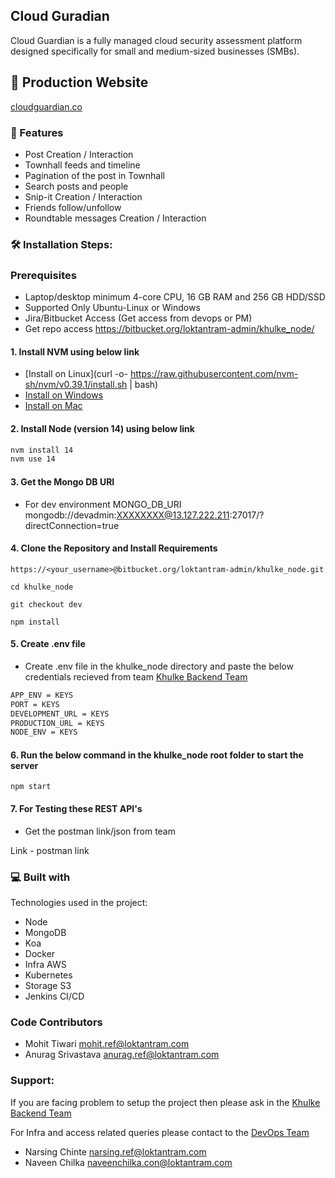 ## Cloud Guradian

Cloud Guardian is a fully managed cloud security assessment platform designed specifically
for small and medium-sized businesses (SMBs).

## 🚀 Production Website

[cloudguardian.co](https://cloudguardian.co/)

### 🧐 Features

*  Post Creation / Interaction
*  Townhall feeds and timeline
*  Pagination of the post in Townhall
*  Search posts and people
*  Snip-it Creation / Interaction
*  Friends follow/unfollow
*  Roundtable messages Creation / Interaction


### 🛠️ Installation Steps:

### Prerequisites
* Laptop/desktop minimum 4-core CPU, 16 GB RAM and 256 GB HDD/SSD 
* Supported Only Ubuntu-Linux or Windows
* Jira/Bitbucket Access (Get access from devops or PM)
* Get repo access https://bitbucket.org/loktantram-admin/khulke_node/

#### 1. Install NVM using below link
- [Install on Linux](curl -o- https://raw.githubusercontent.com/nvm-sh/nvm/v0.39.1/install.sh | bash)
- [Install on Windows](https://github.com/coreybutler/nvm-windows/releases)
- [Install on Mac](https://collabnix.com/how-to-install-and-configure-nvm-on-mac-os)

#### 2. Install Node (version 14) using below link

```bash
nvm install 14
nvm use 14
```

#### 3. Get the Mongo DB URI

* For dev environment MONGO_DB_URI
mongodb://devadmin:XXXXXXXX@13.127.222.211:27017/?directConnection=true

#### 4. Clone the Repository and Install Requirements


```
https://<your_username>@bitbucket.org/loktantram-admin/khulke_node.git
```

```
cd khulke_node
```

```
git checkout dev
```

```
npm install
```

#### 5. Create .env file 
* Create .env file in the khulke_node directory and paste the below credentials recieved from team
[Khulke Backend Team](https://teams.microsoft.com/_#/conversations/General?threadId=19:rVvWA7P1KfZIjILzyKDfguC7b7Xszf5QE8xIUApv0l01@thread.tacv2&ctx=channel)

```bash
APP_ENV = KEYS
PORT = KEYS
DEVELOPMENT_URL = KEYS
PRODUCTION_URL = KEYS
NODE_ENV = KEYS
```


#### 6. Run the below command in the khulke_node root folder to start the server

```
npm start
```

#### 7. For Testing these REST API's 

* Get the postman link/json from team

Link - postman link 


### 💻 Built with

Technologies used in the project:

* Node
* MongoDB
* Koa
* Docker
* Infra AWS
* Kubernetes
* Storage S3
* Jenkins CI/CD

### Code Contributors
* Mohit Tiwari [mohit.ref@loktantram.com](mailto:mohit.ref@loktantram.com) 
* Anurag Srivastava [anurag.ref@loktantram.com](mailto:anurag.ref@loktantram.com)

### Support:
If you are facing problem to setup the project then please ask in the
[Khulke Backend Team](https://teams.microsoft.com/l/channel/19%3a5cc32ece8b114c0dbb4d1e5f6befe032%40thread.tacv2/Khulke%2520Backend%2520Team?groupId=4479ca8d-c529-4878-bd18-fe5c0910382d&tenantId=2743a4d4-e89a-4824-b510-8fa0e7cc02ed)

For Infra and access related queries please contact to the
[DevOps Team](https://teams.microsoft.com/l/team/19%3aCWzBqr-0ckPqGahJTR3q4H0rlavxFNDLPNbv2Dshiic1%40thread.tacv2/conversations?groupId=269d19aa-48a1-4af3-a78c-610c478d7c8a&tenantId=2743a4d4-e89a-4824-b510-8fa0e7cc02ed)

* Narsing Chinte [narsing.ref@loktantram.com](mailto:narsing.ref@loktantram.com)
* Naveen Chilka [naveenchilka.con@loktantram.com](mailto:naveenchilka.con@loktantram.com)
 
